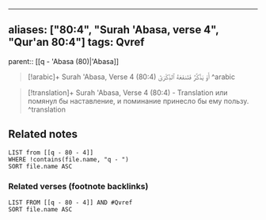 
---
aliases: ["80:4", "Surah 'Abasa, verse 4", "Qur'an 80:4"]
tags: Qvref
---

parent:: [[q - 'Abasa (80)|'Abasa]]

> [!arabic]+ Surah 'Abasa, Verse 4 (80:4)
> <span class="quran-arabic">أَوْ يَذَّكَّرُ فَتَنفَعَهُ ٱلذِّكْرَىٰٓ</span>
^arabic

> [!translation]+ Surah 'Abasa, Verse 4 (80:4) - Translation
> или помянул бы наставление, и поминание принесло бы ему пользу.
^translation



## Related notes
```dataview
LIST from [[q - 80 - 4]]
WHERE !contains(file.name, "q - ")
SORT file.name ASC
```

### Related verses (footnote backlinks)
```dataview
LIST FROM [[q - 80 - 4]] AND #Qvref
SORT file.name ASC
```

